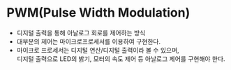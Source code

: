 # PWM(Pulse Width Modulation)
- 디지털 출력을 통해 아날로그 회로를 제어하는 방식
- 대부분의 제어는 마이크로프로세서를 이용하여 구현한다.
- 마이크로 프로세서는 디지털 연산/디지털 출력이라 볼 수 있으며,  
  디지털 출력으로 LED의 밝기, 모터의 속도 제어 등 아날로그 제어를 구현해야 한다.